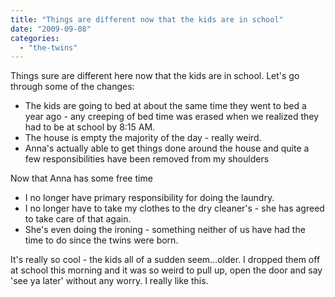 ```yaml
---
title: "Things are different now that the kids are in school"
date: "2009-09-08"
categories: 
  - "the-twins"
---
```


Things sure are different here now that the kids are in school. Let's go through some of the changes:

- The kids are going to bed at about the same time they went to bed a year ago - any creeping of bed time was erased when we realized they had to be at school by 8:15 AM.
- The house is empty the majority of the day - really weird.
- Anna's actually able to get things done around the house and quite a few responsibilities have been removed from my shoulders

Now that Anna has some free time

- I no longer have primary responsibility for doing the laundry.
- I no longer have to take my clothes to the dry cleaner's - she has agreed to take care of that again.
- She's even doing the ironing - something neither of us have had the time to do since the twins were born.

It's really so cool - the kids all of a sudden seem...older. I dropped them off at school this morning and it was so weird to pull up, open the door and say 'see ya later' without any worry. I really like this.
